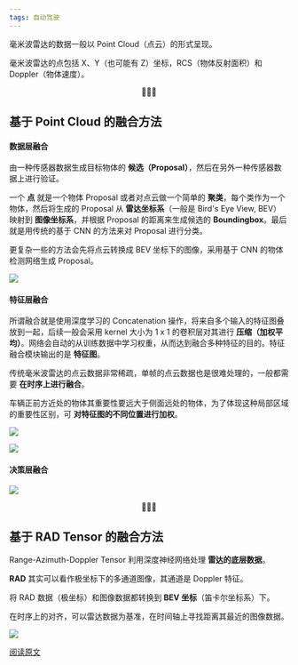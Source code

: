 ```yaml
---
tags: 自动驾驶
---
```


毫米波雷达的数据一般以 Point Cloud（点云）的形式呈现。

毫米波雷达的点包括 X、Y（也可能有 Z）坐标，RCS（物体反射面积）和 Doppler（物体速度）。

<center>🌻🌻🌻</center>

## 基于 Point Cloud 的融合方法

#### 数据层融合

由一种传感器数据生成目标物体的 **候选（Proposal）**，然后在另外一种传感器数据上进行验证。

一个 **点** 就是一个物体 Proposal 或者对点云做一个简单的 **聚类**，每个类作为一个物体，然后将生成的 Proposal 从 **雷达坐标系**（一般是 Bird's Eye View, BEV）映射到 **图像坐标系**，并根据 Proposal 的距离来生成候选的 **Boundingbox**。最后就是用传统的基于 CNN 的方法来对 Proposal 进行分类。

更复杂一些的方法会先将点云转换成 BEV 坐标下的图像，采用基于 CNN 的物体检测网络生成 Proposal。

![](http://zhouzm.cn/DailyRead/assets/images/210731_%E6%AF%AB%E7%B1%B3%E6%B3%A2%E9%9B%B7%E8%BE%BE%E6%95%B0%E6%8D%AE%E8%9E%8D%E5%90%88_DataLevelFusion.png)

#### 特征层融合

所谓融合就是使用深度学习的 Concatenation 操作，将来自多个输入的特征图叠放到一起，后续一般会采用 kernel 大小为 1 x 1 的卷积层对其进行 **压缩（加权平均）**。网络会自动的从训练数据中学习权重，从而达到融合多种特征的目的。特征融合模块输出的是 **特征图**。

传统毫米波雷达的点云数据非常稀疏，单帧的点云数据也是很难处理的，一般都需要 **在时序上进行融合**。

车辆正前方近处的物体其重要性要远大于侧面远处的物体，为了体现这种局部区域的重要性区别，可 **对特征图的不同位置进行加权**。

![](http://zhouzm.cn/DailyRead/assets/images/210731_%E6%AF%AB%E7%B1%B3%E6%B3%A2%E9%9B%B7%E8%BE%BE%E6%95%B0%E6%8D%AE%E8%9E%8D%E5%90%88_%E7%9B%B8%E6%9C%BA%E5%9B%BE%E5%83%8F%E5%92%8C%E7%82%B9%E4%BA%91%E5%9B%BE%E5%83%8F.png)



![](http://zhouzm.cn/DailyRead/assets/images/210731_%E6%AF%AB%E7%B1%B3%E6%B3%A2%E9%9B%B7%E8%BE%BE%E6%95%B0%E6%8D%AE%E8%9E%8D%E5%90%88_FeatureLevelFusion.png)

#### 决策层融合

![](http://zhouzm.cn/DailyRead/assets/images/210731_%E6%AF%AB%E7%B1%B3%E6%B3%A2%E9%9B%B7%E8%BE%BE%E6%95%B0%E6%8D%AE%E8%9E%8D%E5%90%88_DecisionLevelFusion.png)

<center>🌻🌻🌻</center>

## 基于 RAD Tensor 的融合方法

Range-Azimuth-Doppler Tensor 利用深度神经网络处理 **雷达的底层数据**。

**RAD** 其实可以看作极坐标下的多通道图像，其通道是 Doppler 特征。

将 RAD 数据（极坐标）和图像数据都转换到 **BEV 坐标**（笛卡尔坐标系）下。

在时序上的对齐，可以雷达数据为基准，在时间轴上寻找距离其最近的图像数据。

![](http://zhouzm.cn/DailyRead/assets/images/210731_%E6%AF%AB%E7%B1%B3%E6%B3%A2%E9%9B%B7%E8%BE%BE%E6%95%B0%E6%8D%AE%E8%9E%8D%E5%90%88_RAD%E5%92%8C%E5%9B%BE%E5%83%8F%E6%95%B0%E6%8D%AE%E8%BD%AC%E6%8D%A2.png)

[阅读原文](https://mp.weixin.qq.com/s/hw5wN4yY0vl4rrMwqxa_bA)